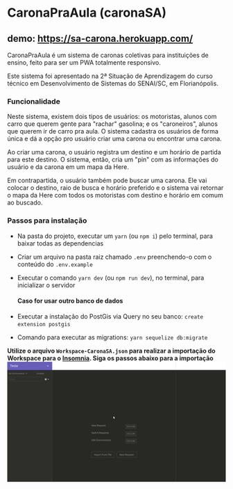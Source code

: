 # CaronaPraAula (caronaSA)

## demo: https://sa-carona.herokuapp.com/

CaronaPraAula é um sistema de caronas coletivas para instituições de ensino, feito para ser um PWA totalmente responsivo. 

Este sistema foi apresentado na 2ª Situação de Aprendizagem do curso técnico em Desenvolvimento de Sistemas do SENAI/SC, em Florianópolis.

### Funcionalidade

Neste sistema, existem dois tipos de usuários: os motoristas, alunos com carro que querem gente para "rachar" gasolina; e os "caroneiros", alunos que querem ir de carro pra aula. O sistema cadastra os usuários de forma única e dá a opção pro usuário criar uma carona ou encontrar uma carona. 

Ao criar uma carona, o usuário registra um destino e um horário de partida para este destino. O sistema, então, cria um "pin" com as informações do usuário e da carona em um mapa da Here.

Em contrapartida, o usuário também pode buscar uma carona. Ele vai colocar o destino, raio de busca e horário preferido e o sistema vai retornar o mapa da Here com todos os motoristas com destino e horário em comum ao buscado.

### Passos para instalação

- Na pasta do projeto, executar um `yarn` (ou `npm i`) pelo terminal, para baixar todas as dependencias
- Criar um arquivo na pasta raiz chamado `.env` preenchendo-o com o conteúdo do `.env.example`
- Executar o comando `yarn dev` (ou `npm run dev`), no terminal, para inicializar o servidor

  #### Caso for usar outro banco de dados

- Executar a instalação do PostGis via Query no seu banco: `create extension postgis`
- Comando para executar as migrations: `yarn sequelize db:migrate`

**Utilize o arquivo `Workspace-CaronaSA.json` para realizar a importação do Workspace para o [Insomnia](https://insomnia.rest/). Siga os passos abaixo para a importação**
![](insomnia.gif)
